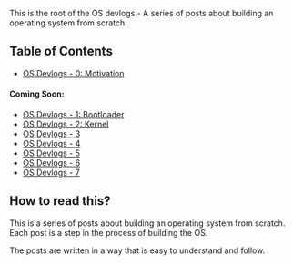 This is the root of the OS devlogs - A series of posts about building an operating system from scratch.

## Table of Contents

- [OS Devlogs - 0: Motivation](./osdevlog0)
#### Coming Soon:
- [OS Devlogs - 1: Bootloader](./osdevlog1)
- [OS Devlogs - 2: Kernel](./osdevlog2)
- [OS Devlogs - 3](./osdevlog3)
- [OS Devlogs - 4](./osdevlog4)
- [OS Devlogs - 5](./osdevlog5)
- [OS Devlogs - 6](./osdevlog6)
- [OS Devlogs - 7](./osdevlog7)

## How to read this?

This is a series of posts about building an operating system from scratch. Each post is a step in the process of building the OS.

The posts are written in a way that is easy to understand and follow.
